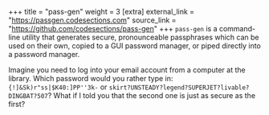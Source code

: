 +++
title = "pass-gen"
weight = 3
[extra]
external_link = "https://passgen.codesections.com"
source_link = "https://github.com/codesections/pass-gen"
+++
`pass-gen` is a command-line utility that generates secure, pronounceable passphrases which can be used on their own, copied to a GUI password manager, or piped directly into a password manager.

Imagine you need to log into your email account from a computer at the library. Which password would you rather type in: `{!]&Sk)r"ss|$K40:]PP''3k-` or `skirt?UNSTEADY?`<wbr>`legend?`<wbr>`SUPERJET?`<wbr>`livable?DINGBAT?507`? What if I told you that the second one is just as secure as the first?
